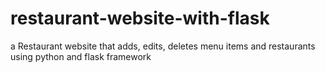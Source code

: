 # restaurant-website-with-flask
a Restaurant website that adds, edits, deletes menu items and restaurants using python and flask framework
